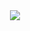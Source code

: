 <center>
  <img src="https://komarev.com/ghpvc/?username=prettynoose&color=000000&label=gangstalkers">
</center>
